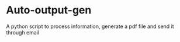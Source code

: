 # Auto-output-gen
A python script to process information, generate a pdf file and send it through email
